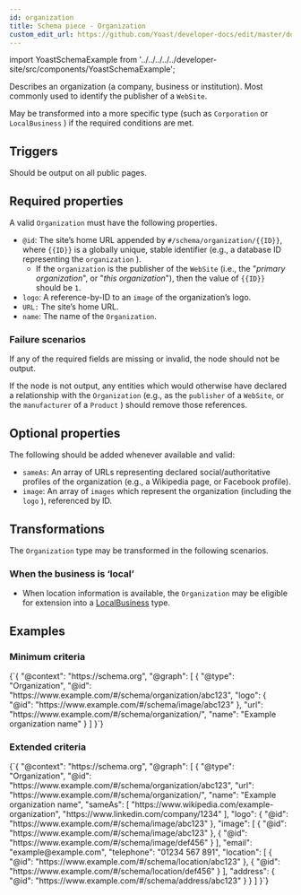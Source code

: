 ```yaml
---
id: organization
title: Schema piece - Organization
custom_edit_url: https://github.com/Yoast/developer-docs/edit/master/docs/features/schema/pieces/organization.md
---
```

import YoastSchemaExample from '../../../../../developer-site/src/components/YoastSchemaExample';

Describes an organization (a company, business or institution). Most commonly used to identify the publisher of a `WebSite`.

May be transformed into a more specific type (such as  `Corporation` or `LocalBusiness` ) if the required conditions are met. 

## Triggers
Should be output on all public pages.

## Required properties
A valid `Organization` must have the following properties.

* `@id`: The site’s home URL appended by `#/schema/organization/{{ID}}`, where `{{ID}}` is a globally unique, stable identifier (e.g., a database ID representing the `organization` ).
	* If the `organization` is the publisher of the `WebSite` (i.e., the "*primary organization*", or "*this organization*"), then the value of `{{ID}}` should be `1`.
* `logo`: A reference-by-ID to an `image` of the organization’s logo.
* `URL:` The site’s home URL.
* `name`: The name of the `Organization`.

### Failure scenarios
If any of the required fields are missing or invalid, the node should not be output.

If the node is not output, any entities which would otherwise have declared a relationship with the `Organization` (e.g., as the `publisher` of a `WebSite`, or the `manufacturer` of a `Product` ) should remove those references.

## Optional properties
The following should be added whenever available and valid:

* `sameAs`: An array of URLs representing declared social/authoritative profiles of the organization (e.g., a Wikipedia page, or Facebook profile).
* `image`: An array of `images` which represent the organization (including the `logo` ), referenced by ID.

## Transformations
The  `Organization` type may be transformed in the following scenarios.

### When the business is ‘local’
* When location information is available, the `Organization` may be eligible for extension into a [LocalBusiness](localbusiness.md) type.

## Examples
### Minimum criteria

<YoastSchemaExample>
{`{
      "@context": "https://schema.org",
      "@graph": [
          {
              "@type": "Organization",
              "@id": "https://www.example.com/#/schema/organization/abc123",
              "logo": {
                  "@id": "https://www.example.com/#/schema/image/abc123"
              },
              "url": "https://www.example.com/#/schema/organization/",
              "name": "Example organization name"
          }
      ]
  }`}
</YoastSchemaExample>

### Extended criteria

<YoastSchemaExample>
{`{
      "@context": "https://schema.org",
      "@graph": [
          {
              "@type": "Organization",
              "@id": "https://www.example.com/#/schema/organization/abc123",
              "url": "https://www.example.com/#/schema/organization/",
              "name": "Example organization name",
              "sameAs": [
                  "https://www.wikipedia.com/example-organization",
                  "https://www.linkedin.com/company/1234"
              ],
              "logo": {
                  "@id": "https://www.example.com/#/schema/image/abc123"
              },
              "image": [
                  {
                      "@id": "https://www.example.com/#/schema/image/abc123"
                  },
                  {
                      "@id": "https://www.example.com/#/schema/image/def456"
                  }
              ],
              "email": "example@example.com",
              "telephone": "01234 567 891",
              "location": [
                  {
                      "@id": "https://www.example.com/#/schema/location/abc123"
                  },
                  {
                      "@id": "https://www.example.com/#/schema/location/def456"
                  }
              ],
              "address": {
                  "@id": "https://www.example.com/#/schema/address/abc123"
              }
          }
      ]
  }`}
</YoastSchemaExample>
